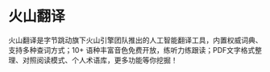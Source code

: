 # 火山翻译

火山翻译是字节跳动旗下火山引擎团队推出的人工智能翻译工具，内置权威词典、支持多种查词方式；10+ 语种丰富音色免费开放，练听力练跟读；PDF文字格式整理、对照阅读模式、个人术语库，更多功能等你挖掘！